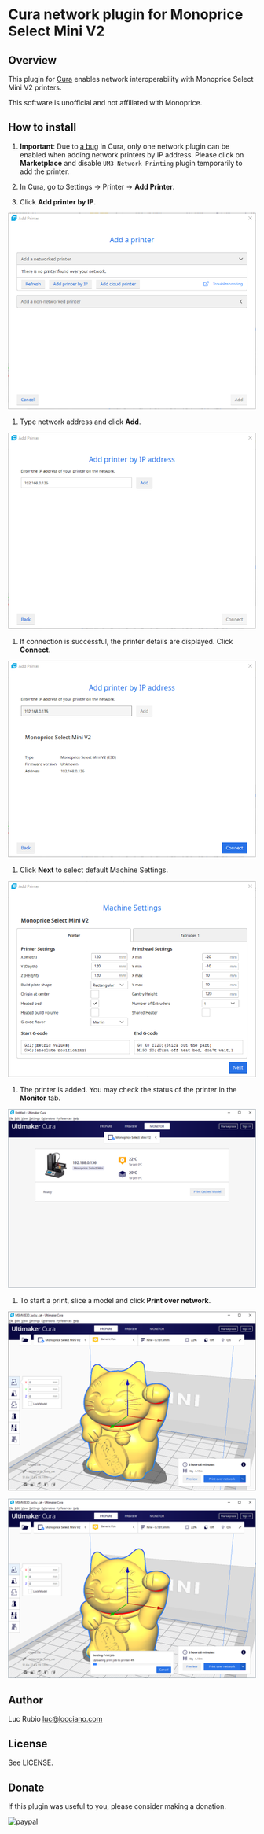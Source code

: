 # Cura network plugin for Monoprice Select Mini V2

## Overview

This plugin for [Cura](https://github.com/ultimaker/cura) enables network interoperability with Monoprice Select Mini V2 printers.

This software is unofficial and not affiliated with Monoprice.

## How to install

1. **Important**: Due to [a bug](https://github.com/Ultimaker/Cura/issues/7739) in Cura, only one network plugin can be enabled when adding network printers by IP address. Please click on **Marketplace** and disable `UM3 Network Printing` plugin temporarily to add the printer.

1. In Cura, go to Settings → Printer →  **Add Printer**.

1. Click **Add printer by IP**.

![](https://github.com/loociano/MPSM2NetworkPrinting/blob/master/resources/png/cura-add-a-printer.png?raw=true)

1. Type network address and click **Add**.

![](https://github.com/loociano/MPSM2NetworkPrinting/blob/master/resources/png/cura-add-printer-by-ip-address.png?raw=true)

1. If connection is successful, the printer details are displayed. Click **Connect**.

![](https://github.com/loociano/MPSM2NetworkPrinting/blob/master/resources/png/cura-add-printer-by-ip-address-connect.png?raw=true)

1. Click **Next** to select default Machine Settings.

![](https://github.com/loociano/MPSM2NetworkPrinting/blob/master/resources/png/cura-machine-settings.png?raw=true)

1. The printer is added. You may check the status of the printer in the **Monitor** tab.

![](https://github.com/loociano/MPSM2NetworkPrinting/blob/master/resources/png/cura-monitor-tab.png?raw=true)

1. To start a print, slice a model and click **Print over network**.

![](https://github.com/loociano/MPSM2NetworkPrinting/blob/master/resources/png/cura-prepare-model.png?raw=true)

![](https://github.com/loociano/MPSM2NetworkPrinting/blob/master/resources/png/cura-sending-print-job.png?raw=true)

## Author

Luc Rubio <luc@loociano.com>

## License

See LICENSE.

## Donate

If this plugin was useful to you, please consider making a donation.

[![paypal](https://www.paypalobjects.com/en_US/i/btn/btn_donateCC_LG.gif)](https://www.paypal.com/cgi-bin/webscr?cmd=_s-xclick&hosted_button_id=AHZG8HGU4GM8G)
